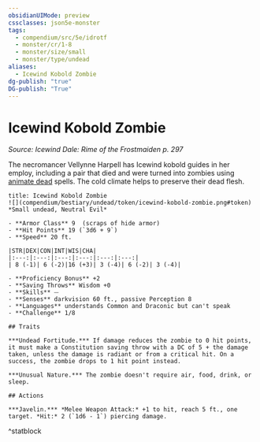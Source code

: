 ```yaml
---
obsidianUIMode: preview
cssclasses: json5e-monster
tags:
  - compendium/src/5e/idrotf
  - monster/cr/1-8
  - monster/size/small
  - monster/type/undead
aliases:
  - Icewind Kobold Zombie
dg-publish: "true"
DG-publish: "True"
---
```

# Icewind Kobold Zombie
*Source: Icewind Dale: Rime of the Frostmaiden p. 297*  

The necromancer Vellynne Harpell has Icewind kobold guides in her employ, including a pair that died and were turned into zombies using [animate dead](compendium/spells/animate-dead.md) spells. The cold climate helps to preserve their dead flesh.

```ad-statblock
title: Icewind Kobold Zombie
![](compendium/bestiary/undead/token/icewind-kobold-zombie.png#token)
*Small undead, Neutral Evil*

- **Armor Class** 9  (scraps of hide armor)
- **Hit Points** 19 (`3d6 + 9`)
- **Speed** 20 ft.

|STR|DEX|CON|INT|WIS|CHA|
|:---:|:---:|:---:|:---:|:---:|:---:|
| 8 (-1)| 6 (-2)|16 (+3)| 3 (-4)| 6 (-2)| 3 (-4)|

- **Proficiency Bonus** +2
- **Saving Throws** Wisdom +0
- **Skills** ⏤
- **Senses** darkvision 60 ft., passive Perception 8
- **Languages** understands Common and Draconic but can't speak
- **Challenge** 1/8

## Traits

***Undead Fortitude.*** If damage reduces the zombie to 0 hit points, it must make a Constitution saving throw with a DC of 5 + the damage taken, unless the damage is radiant or from a critical hit. On a success, the zombie drops to 1 hit point instead.

***Unusual Nature.*** The zombie doesn't require air, food, drink, or sleep.

## Actions

***Javelin.*** *Melee Weapon Attack:* +1 to hit, reach 5 ft., one target. *Hit:* 2 (`1d6 - 1`) piercing damage.
```
^statblock